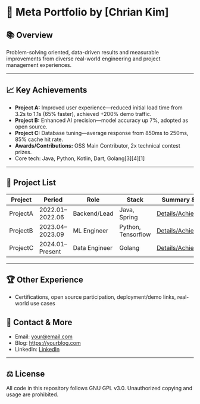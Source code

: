 # 🌟 Meta Portfolio by [Chrian Kim]

## 📚 Overview
Problem-solving oriented, data-driven results and measurable improvements from diverse real-world engineering and project management experiences.

---

## 📈 Key Achievements
- **Project A:** Improved user experience—reduced initial load time from 3.2s to 1.1s (65% faster), achieved +200% demo traffic.
- **Project B:** Enhanced AI precision—model accuracy up 7%, adopted as open source.
- **Project C:** Database tuning—average response from 850ms to 250ms, 85% cache hit rate.
- **Awards/Contributions:** OSS Main Contributor, 2x technical contest prizes.
- Core tech: Java, Python, Kotlin, Dart, Golang[3][4][1]

---

## 🚩 Project List
| Project  | Period | Role         | Stack         | Summary & Links                 |
|----------|--------|--------------|---------------|---------------------------------|
| ProjectA | 2022.01–2022.06 | Backend/Lead | Java, Spring    | [Details/Achievements](./docs/projectA.md) |
| ProjectB | 2023.04–2023.09 | ML Engineer   | Python, Tensorflow | [Details/Achievements](./docs/projectB.md) |
| ProjectC | 2024.01–Present  | Data Engineer | Golang          | [Details/Achievements](./docs/projectC.md) |

---

## 🏆 Other Experience
- Certifications, open source participation, deployment/demo links, real-world use cases

## 📄 Contact & More
- Email: your@email.com
- Blog: https://yourblog.com
- LinkedIn: [LinkedIn](https://www.linkedin.com/in/example)

---

## ⚖️ License
All code in this repository follows GNU GPL v3.0. Unauthorized copying and usage are prohibited.
